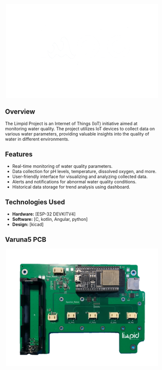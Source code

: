 
<p align="center">
  <img src="/images/logos/Logo_white.png" alt="Limpid Project" width="500">
</p>

## Overview

The Limpid Project is an Internet of Things (IoT) initiative aimed at monitoring water quality. The project utilizes IoT devices to collect data on various water parameters, providing valuable insights into the quality of water in different environments.

## Features

- Real-time monitoring of water quality parameters.
- Data collection for pH levels, temperature, dissolved oxygen, and more.
- User-friendly interface for visualizing and analyzing collected data.
- Alerts and notifications for abnormal water quality conditions.
- Historical data storage for trend analysis using dashboard.

## Technologies Used

- **Hardware:** [ESP-32 DEVKITV4]
- **Software:** [C, kotlin, Angular, python]
- **Design:** [kicad]

## Varuna5 PCB

<p align="center">
  <img src="/images/Varuna5.png" alt="Limpid Project" width="500">
</p>



